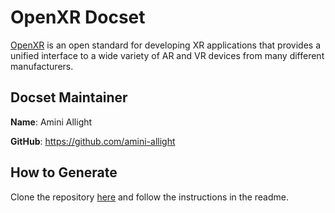 OpenXR Docset
=============

[OpenXR][openxr] is an open standard for developing XR applications that
provides a unified interface to a wide variety of AR and VR devices from
many different manufacturers.

Docset Maintainer
-----------------

**Name**: Amini Allight

**GitHub**: https://github.com/amini-allight

How to Generate
---------------

Clone the repository [here](https://gitlab.com/amini-allight/openxr-docset) and follow the instructions in the readme.

[openxr]: https://www.khronos.org/OpenXR
